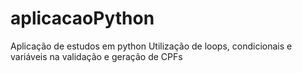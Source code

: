 # aplicacaoPython
Aplicação de estudos em python
Utilização de loops, condicionais e variáveis na validação e geração de CPFs 
